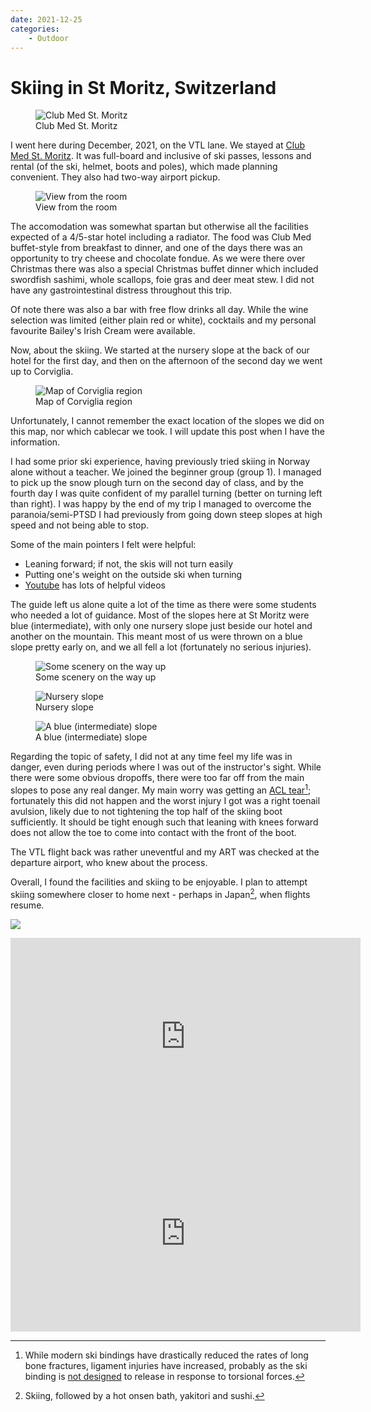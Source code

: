 ```yaml
---
date: 2021-12-25
categories:
    - Outdoor
---
```


# Skiing in St Moritz, Switzerland

<figure>
  <img src="/static/images/2021-12-25/resort.jpg" alt="Club Med St. Moritz" loading="lazy"/>
  <figcaption>Club Med St. Moritz</figcaption>
</figure>

I went here during December, 2021, on the VTL lane. We stayed at [Club Med St. Moritz][club-med-st-moritz]. It was full-board and inclusive of ski passes, lessons and rental (of the ski, helmet, boots and poles), which made planning convenient. They also had two-way airport pickup.

<!-- more -->

<figure>
  <img src="/static/images/2021-12-25/room-view.jpg" alt="View from the room" loading="lazy"/>
  <figcaption>View from the room</figcaption>
</figure>

The accomodation was somewhat spartan but otherwise all the facilities expected of a 4/5-star hotel including a radiator. The food was Club Med buffet-style from breakfast to dinner, and one of the days there was an opportunity to try cheese and chocolate fondue. As we were there over Christmas there was also a special Christmas buffet dinner which included swordfish sashimi, whole scallops, foie gras and deer meat stew. I did not have any gastrointestinal distress throughout this trip.

Of note there was also a bar with free flow drinks all day. While the wine selection was limited (either plain red or white), cocktails and my personal favourite Bailey's Irish Cream were available.

Now, about the skiing. We started at the nursery slope at the back of our hotel for the first day, and then on the afternoon of the second day we went up to Corviglia.

<figure>
  <img src="/static/images/2021-12-25/map.jpg" alt="Map of Corviglia region" loading="lazy"/>
  <figcaption>Map of Corviglia region</figcaption>
</figure>

Unfortunately, I cannot remember the exact location of the slopes we did on this map, nor which cablecar we took. I will update this post when I have the information.

I had some prior ski experience, having previously tried skiing in Norway alone without a teacher. We joined the beginner group (group 1). I managed to pick up the snow plough turn on the second day of class, and by the fourth day I was quite confident of my parallel turning (better on turning left than right). I was happy by the end of my trip I managed to overcome the paranoia/semi-PTSD I had previously from going down steep slopes at high speed and not being able to stop.

Some of the main pointers I felt were helpful:

-   Leaning forward; if not, the skis will not turn easily
-   Putting one's weight on the outside ski when turning
-   [Youtube][parallel-skiing] has lots of helpful videos

The guide left us alone quite a lot of the time as there were some students who needed a lot of guidance. Most of the slopes here at St Moritz were blue (intermediate), with only one nursery slope just beside our hotel and another on the mountain. This meant most of us were thrown on a blue slope pretty early on, and we all fell a lot (fortunately no serious injuries).

<figure>
  <img src="/static/images/2021-12-25/scenery.jpg" alt="Some scenery on the way up" loading="lazy"/>
  <figcaption>Some scenery on the way up</figcaption>
</figure>

<figure>
  <img src="/static/images/2021-12-25/slope2.jpg" alt="Nursery slope" loading="lazy"/>
  <figcaption>Nursery slope</figcaption>
</figure>

<figure>
  <img src="/static/images/2021-12-25/slope.jpg" alt="A blue (intermediate) slope" loading="lazy"/>
  <figcaption>A blue (intermediate) slope</figcaption>
</figure>

Regarding the topic of safety, I did not at any time feel my life was in danger, even during periods where I was out of the instructor's sight. While there were some obvious dropoffs, there were too far off from the main slopes to pose any real danger. My main worry was getting an [ACL tear][acl-tear][^acl-tear]; fortunately this did not happen and the worst injury I got was a right toenail avulsion, likely due to not tightening the top half of the skiing boot sufficiently. It should be tight enough such that leaning with knees forward does not allow the toe to come into contact with the front of the boot.

The VTL flight back was rather uneventful and my ART was checked at the departure airport, who knew about the process.

Overall, I found the facilities and skiing to be enjoyable. I plan to attempt skiing somewhere closer to home next - perhaps in Japan[^japan], when flights resume.

![](../../static/images/2021-12-25/myself.jpg)

<iframe width="560" height="315" src="https://www.youtube-nocookie.com/embed/jf9H_3SalP0" title="YouTube video player" frameborder="0" allow="accelerometer; autoplay; clipboard-write; encrypted-media; gyroscope; picture-in-picture" allowfullscreen></iframe>

<iframe width="560" height="315" src="https://www.youtube-nocookie.com/embed/_pkFf-GW4pY" title="YouTube video player" frameborder="0" allow="accelerometer; autoplay; clipboard-write; encrypted-media; gyroscope; picture-in-picture" allowfullscreen></iframe>

[^acl-tear]: While modern ski bindings have drastically reduced the rates of long bone fractures, ligament injuries have increased, probably as the ski binding is [not designed][ski-binding] to release in response to torsional forces.
[^japan]: Skiing, followed by a hot onsen bath, yakitori and sushi.

[acl-tear]: https://journals.sagepub.com/pb-assets/cmscontent/ojs/OJS-ACL-Skiing-Jan-Feb15-1471881258227.pdf
[club-med-st-moritz]: https://www.clubmed.com.sg/r/saint-moritz-roi-soleil/y
[parallel-skiing]: https://www.youtube.com/watch?v=tyB7Wu_aCq8
[ski-binding]: https://skimo.co/tech-binding-release-testing
